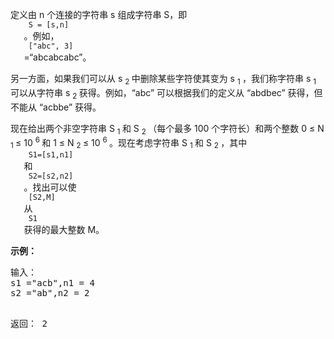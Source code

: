<html>
 <body>
  <p>
   定义由 n 个连接的字符串 s 组成字符串 S，即
   <code>
    S = [s,n]
   </code>
   。例如，
   <code>
    ["abc", 3]
   </code>
   =“abcabcabc”。
  </p>
  <p>
   另一方面，如果我们可以从 s
   <sub>
    2
   </sub>
   中删除某些字符使其变为 s
   <sub>
    1
   </sub>
   ，我们称字符串 s
   <sub>
    1
   </sub>
   可以从字符串 s
   <sub>
    2
   </sub>
   获得。例如，“abc” 可以根据我们的定义从 “abdbec” 获得，但不能从 “acbbe” 获得。
  </p>
  <p>
   现在给出两个非空字符串 S
   <sub>
    1
   </sub>
   和 S
   <sub>
    2
   </sub>
   （每个最多 100 个字符长）和两个整数 0 ≤ N
   <sub>
    1
   </sub>
   ≤ 10
   <sup>
    6
   </sup>
   和 1 ≤ N
   <sub>
    2
   </sub>
   ≤ 10
   <sup>
    6
   </sup>
   。现在考虑字符串 S
   <sub>
    1
   </sub>
   和 S
   <sub>
    2
   </sub>
   ，其中
   <code>
    S1=[s1,n1]
   </code>
   和
   <code>
    S2=[s2,n2]
   </code>
   。找出可以使
   <code>
    [S2,M]
   </code>
   从
   <code>
    S1
   </code>
   获得的最大整数 M。
  </p>
  <p>
   <strong>
    示例：
   </strong>
  </p>
  <pre>输入：
s1 ="acb",n1 = 4
s2 ="ab",n2 = 2

返回：
2
</pre>
 </body>
</html>